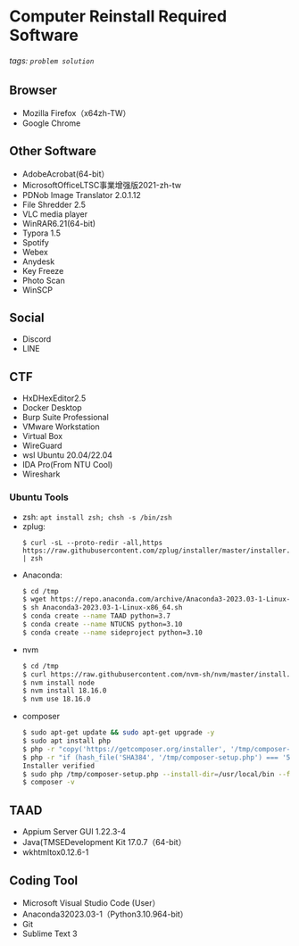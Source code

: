 # Computer Reinstall Required Software
###### tags: `problem solution`

## Browser
* Mozilla Firefox（x64zh-TW）
* Google Chrome


## Other Software
* AdobeAcrobat(64-bit）
* MicrosoftOfficeLTSC事業增强版2021-zh-tw
* PDNob Image Translator 2.0.1.12
* File Shredder 2.5
* VLC media player
* WinRAR6.21(64-bit)
* Typora 1.5
* Spotify
* Webex
* Anydesk
* Key Freeze
* Photo Scan
* WinSCP


## Social
* Discord
* LINE


## CTF
* HxDHexEditor2.5
* Docker Desktop
* Burp Suite Professional
* VMware Workstation
* Virtual Box
* WireGuard
* wsl Ubuntu 20.04/22.04
* IDA Pro(From NTU Cool)
* Wireshark

### Ubuntu Tools
* zsh: `apt install zsh; chsh -s /bin/zsh`
* zplug:
    ```
    $ curl -sL --proto-redir -all,https https://raw.githubusercontent.com/zplug/installer/master/installer.zsh | zsh
    ```
* Anaconda:
    ```bash
    $ cd /tmp
    $ wget https://repo.anaconda.com/archive/Anaconda3-2023.03-1-Linux-x86_64.sh
    $ sh Anaconda3-2023.03-1-Linux-x86_64.sh
    $ conda create --name TAAD python=3.7
    $ conda create --name NTUCNS python=3.10
    $ conda create --name sideproject python=3.10
    ```
* nvm
    ```bash
    $ cd /tmp
    $ curl https://raw.githubusercontent.com/nvm-sh/nvm/master/install.sh | zsh
    $ nvm install node
    $ nvm install 18.16.0
    $ nvm use 18.16.0
    ```
* composer
    ```bash
    $ sudo apt-get update && sudo apt-get upgrade -y
    $ sudo apt install php
    $ php -r "copy('https://getcomposer.org/installer', '/tmp/composer-setup.php');"
    $ php -r "if (hash_file('SHA384', '/tmp/composer-setup.php') === '55ce33d7678c5a611085589f1f3ddf8b3c52d662cd01d4ba75c0ee0459970c2200a51f492d557530c71c15d8dba01eae') { echo 'Installer verified'; } else { echo 'Installer corrupt'; unlink('/tmp/composer-setup.php'); } echo PHP_EOL;"
    Installer verified
    $ sudo php /tmp/composer-setup.php --install-dir=/usr/local/bin --filename=composer
    $ composer -v
    ```


## TAAD
* Appium Server GUl 1.22.3-4
* Java(TMSEDevelopment Kit 17.0.7（64-bit）
* wkhtmltox0.12.6-1



## Coding Tool
* Microsoft Visual Studio Code (User）
* Anaconda32023.03-1（Python3.10.964-bit）
* Git
* Sublime Text 3